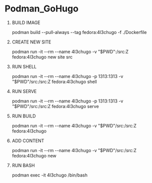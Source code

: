 # Podman_GoHugo
1. BUILD IMAGE

    podman build --pull-always --tag fedora:4l3chugo -f ./Dockerfile

2. CREATE NEW SITE

   podman run -it --rm --name 4l3chugo -v "$PWD":/src:Z  fedora:4l3chugo new site src

3. RUN SHELL

    podman run -it --rm --name 4l3chugo -p 1313:1313 -v "$PWD"/src:/src:Z  fedora:4l3chugo shell

4. RUN SERVE

    podman run -it --rm --name 4l3chugo -p 1313:1313 -v "$PWD"/src:/src:Z  fedora:4l3chugo serve

5. RUN BUILD

    podman run -it --rm --name 4l3chugo -v "$PWD"/src:/src:Z  fedora:4l3chugo

6. ADD CONTENT

    podman run -it --rm --name 4l3chugo -v "$PWD"/src:/src:Z  fedora:4l3chugo new

7. RUN BASH

    podman exec -it 4l3chugo /bin/bash
